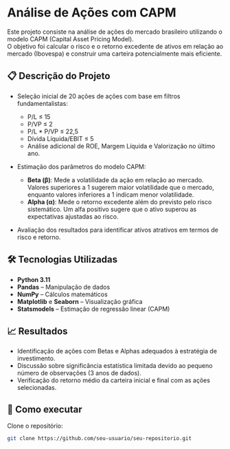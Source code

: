 # Análise de Ações com CAPM

Este projeto consiste na análise de ações do mercado brasileiro utilizando o modelo CAPM (Capital Asset Pricing Model).  
O objetivo foi calcular o risco e o retorno excedente de ativos em relação ao mercado (Ibovespa) e construir uma carteira potencialmente mais eficiente.

## 📋 Descrição do Projeto

- Seleção inicial de 20 ações de ações com base em filtros fundamentalistas:
  - P/L ≤ 15
  - P/VP ≤ 2
  - P/L * P/VP ≤ 22,5
  - Dívida Líquida/EBIT ≤ 5
  - Análise adicional de ROE, Margem Líquida e Valorização no último ano.
  
- Estimação dos parâmetros do modelo CAPM:
  - **Beta (β)**: Mede a volatilidade da ação em relação ao mercado. Valores superiores a 1 sugerem maior volatilidade que o mercado, enquanto valores inferiores a 1 indicam menor volatilidade.
  - **Alpha (α)**: Mede o retorno excedente além do previsto pelo risco sistemático. Um alfa positivo sugere que o ativo superou as expectativas ajustadas ao risco.
  
- Avaliação dos resultados para identificar ativos atrativos em termos de risco e retorno.

## 🛠️ Tecnologias Utilizadas

- **Python 3.11**
- **Pandas** – Manipulação de dados
- **NumPy** – Cálculos matemáticos
- **Matplotlib** e **Seaborn** – Visualização gráfica
- **Statsmodels** – Estimação de regressão linear (CAPM)

## 📈 Resultados

- Identificação de ações com Betas e Alphas adequados à estratégia de investimento.
- Discussão sobre significância estatística limitada devido ao pequeno número de observações (3 anos de dados).
- Verificação do retorno médio da carteira inicial e final com as ações selecionadas.
## 📎 Como executar

Clone o repositório:

```bash
git clone https://github.com/seu-usuario/seu-repositorio.git
